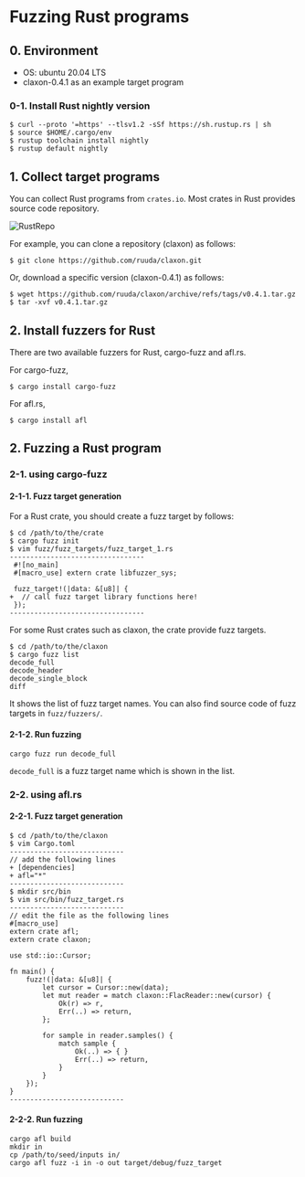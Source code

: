# Fuzzing Rust programs

## 0. Environment

- OS: ubuntu 20.04 LTS
- claxon-0.4.1 as an example target program

### 0-1. Install Rust nightly version
```
$ curl --proto '=https' --tlsv1.2 -sSf https://sh.rustup.rs | sh
$ source $HOME/.cargo/env
$ rustup toolchain install nightly
$ rustup default nightly
```

## 1. Collect target programs

You can collect Rust programs from `crates.io`. Most crates in Rust provides source code repository.

![RustRepo](https://user-images.githubusercontent.com/3887348/167628770-d642ebfe-dd7c-4ab3-aa0a-9ac857d3e659.png "RustRepo")

For example, you can clone a repository (claxon) as follows:
```
$ git clone https://github.com/ruuda/claxon.git
```
Or, download a specific version (claxon-0.4.1) as follows:
```
$ wget https://github.com/ruuda/claxon/archive/refs/tags/v0.4.1.tar.gz
$ tar -xvf v0.4.1.tar.gz
```

## 2. Install fuzzers for Rust

There are two available fuzzers for Rust, cargo-fuzz and afl.rs.

For cargo-fuzz,
```
$ cargo install cargo-fuzz
```

For afl.rs,
```
$ cargo install afl
```

## 2. Fuzzing a Rust program

### 2-1. using cargo-fuzz

#### 2-1-1. Fuzz target generation

For a Rust crate, you should create a fuzz target by follows:
```
$ cd /path/to/the/crate
$ cargo fuzz init
$ vim fuzz/fuzz_targets/fuzz_target_1.rs
---------------------------------
 #![no_main]
 #[macro_use] extern crate libfuzzer_sys;

 fuzz_target!(|data: &[u8]| {
+  // call fuzz target library functions here!
 });
---------------------------------
```

For some Rust crates such as claxon, the crate provide fuzz targets.
```
$ cd /path/to/the/claxon
$ cargo fuzz list
decode_full
decode_header
decode_single_block
diff
```
It shows the list of fuzz target names. You can also find source code of fuzz targets in `fuzz/fuzzers/`.

#### 2-1-2. Run fuzzing
```
cargo fuzz run decode_full
```
`decode_full` is a fuzz target name which is shown in the list.

### 2-2. using afl.rs

#### 2-2-1. Fuzz target generation
```
$ cd /path/to/the/claxon
$ vim Cargo.toml
----------------------------
// add the following lines
+ [dependencies]
+ afl="*"
----------------------------
$ mkdir src/bin
$ vim src/bin/fuzz_target.rs
----------------------------
// edit the file as the following lines
#[macro_use]
extern crate afl;
extern crate claxon;

use std::io::Cursor;

fn main() {
    fuzz!(|data: &[u8]| {
        let cursor = Cursor::new(data);
        let mut reader = match claxon::FlacReader::new(cursor) {
            Ok(r) => r,
            Err(..) => return,
        };

        for sample in reader.samples() {
            match sample {
                Ok(..) => { }
                Err(..) => return,
            }
        }
    });
}
----------------------------
```

#### 2-2-2. Run fuzzing
```
cargo afl build
mkdir in
cp /path/to/seed/inputs in/
cargo afl fuzz -i in -o out target/debug/fuzz_target
```
